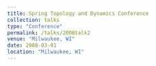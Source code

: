 ```yaml
---
title: Spring Topology and Dynamics Conference
collection: talks
type: "Conference" 
permalink: /talks/2008talk2
venue: "Milwaukee, WI"
date: 2008-03-01
location: "Milwaukee, WI"
---
```

